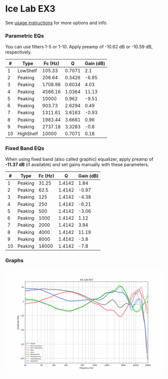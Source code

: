 # Ice Lab EX3
See [usage instructions](https://github.com/jaakkopasanen/AutoEq#usage) for more options and info.

### Parametric EQs
You can use filters 1-5 or 1-10. Apply preamp of -10.62 dB or -10.59 dB, respectively.

|   # | Type      |   Fc (Hz) |      Q |   Gain (dB) |
|-----|-----------|-----------|--------|-------------|
|   1 | LowShelf  |    105.33 | 0.7071 |        2.1  |
|   2 | Peaking   |    206.64 | 0.3426 |       -6.95 |
|   3 | Peaking   |   1708.98 | 0.6034 |        4.03 |
|   4 | Peaking   |   4566.16 | 1.0364 |       11.13 |
|   5 | Peaking   |  10000    | 0.962  |       -9.51 |
|   6 | Peaking   |    903.73 | 2.6294 |        0.49 |
|   7 | Peaking   |   1311.61 | 3.6163 |       -0.93 |
|   8 | Peaking   |   1983.44 | 3.6661 |        0.96 |
|   9 | Peaking   |   2737.18 | 3.3283 |       -0.6  |
|  10 | HighShelf |  10000    | 0.7071 |        0.18 |

### Fixed Band EQs
When using fixed band (also called graphic) equalizer, apply preamp of **-11.37 dB** (if available) and set gains manually with these parameters.

|   # | Type    |   Fc (Hz) |      Q |   Gain (dB) |
|-----|---------|-----------|--------|-------------|
|   1 | Peaking |     31.25 | 1.4142 |        1.84 |
|   2 | Peaking |     62.5  | 1.4142 |       -0.97 |
|   3 | Peaking |    125    | 1.4142 |       -4.38 |
|   4 | Peaking |    250    | 1.4142 |       -6.21 |
|   5 | Peaking |    500    | 1.4142 |       -3.06 |
|   6 | Peaking |   1000    | 1.4142 |        1.12 |
|   7 | Peaking |   2000    | 1.4142 |        3.94 |
|   8 | Peaking |   4000    | 1.4142 |       11.19 |
|   9 | Peaking |   8000    | 1.4142 |       -3.8  |
|  10 | Peaking |  16000    | 1.4142 |       -7.8  |

### Graphs
![](./Ice%20Lab%20EX3.png)
